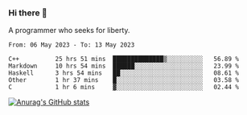 ### Hi there 👋

<!--
**shejialuo/shejialuo** is a ✨ _special_ ✨ repository because its `README.md` (this file) appears on your GitHub profile.

Here are some ideas to get you started:

- 🔭 I’m currently working on ...
- 🌱 I’m currently learning ...
- 👯 I’m looking to collaborate on ...
- 🤔 I’m looking for help with ...
- 💬 Ask me about ...
- 📫 How to reach me: ...
- 😄 Pronouns: ...
- ⚡ Fun fact: ...
-->

A programmer who seeks for liberty.

<!--START_SECTION:waka-->

```text
From: 06 May 2023 - To: 13 May 2023

C++          25 hrs 51 mins  ██████████████▒░░░░░░░░░░   56.89 %
Markdown     10 hrs 54 mins  ██████░░░░░░░░░░░░░░░░░░░   23.99 %
Haskell      3 hrs 54 mins   ██░░░░░░░░░░░░░░░░░░░░░░░   08.61 %
Other        1 hr 37 mins    █░░░░░░░░░░░░░░░░░░░░░░░░   03.58 %
C            1 hr 6 mins     ▓░░░░░░░░░░░░░░░░░░░░░░░░   02.44 %
```

<!--END_SECTION:waka-->

[![Anurag's GitHub stats](https://github-readme-stats.vercel.app/api?username=shejialuo&show_icons=true&theme=dracula)](https://github.com/anuraghazra/github-readme-stats)
